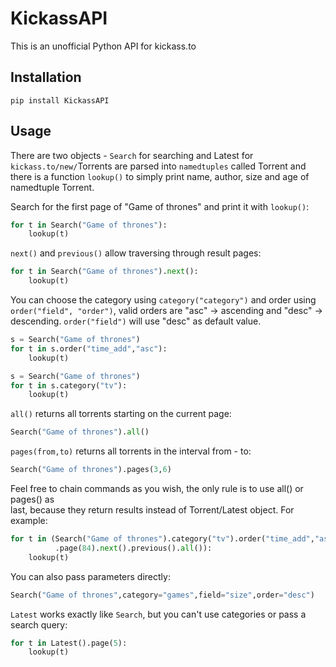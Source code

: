 KickassAPI
==========
This is an unofficial Python API for kickass.to

Installation
-----------

```
pip install KickassAPI
```

Usage
-----

There are two objects - ``Search`` for searching and Latest for ``kickass.to/new/``Torrents are parsed into `namedtuples` called Torrent and there is a function ``lookup()`` to simply print name, author, size and age of namedtuple Torrent.

Search for the first page of "Game of thrones" and print it with ``lookup()``:

```python
for t in Search("Game of thrones"):
    lookup(t)
```

``next()`` and ``previous()`` allow traversing through result pages:

```python
for t in Search("Game of thrones").next():
    lookup(t)
```
    
You can choose the category using ``category("category")`` and order using ``order("field", "order")``, valid orders are "asc" -> ascending and "desc" -> descending. ``order("field")`` will use "desc" as default value.


```python
s = Search("Game of thrones")
for t in s.order("time_add","asc"):
    lookup(t)
```

```python
s = Search("Game of thrones")
for t in s.category("tv"):
    lookup(t)
```

``all()`` returns all torrents starting on the current page:

```python
Search("Game of thrones").all()
```

``pages(from,to)`` returns all torrents in the interval from - to:

```python
Search("Game of thrones").pages(3,6)
```

Feel free to chain commands as you wish, the only rule is to use all() or pages() as  
last, because they return results instead of Torrent/Latest object. For example:

```python
for t in (Search("Game of thrones").category("tv").order("time_add","asc")
          .page(84).next().previous().all()):
    lookup(t)
```

You can also pass parameters directly:

```python
Search("Game of thrones",category="games",field="size",order="desc")
```

``Latest`` works exactly like ``Search``, but you can't use categories or pass a search query:

```python
for t in Latest().page(5):
    lookup(t)
```
